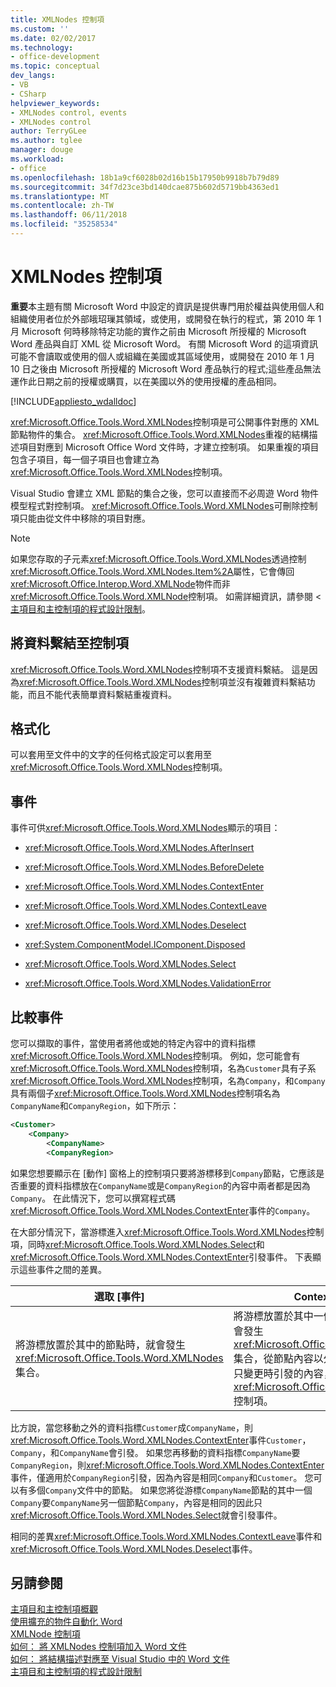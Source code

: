 ```yaml
---
title: XMLNodes 控制項
ms.custom: ''
ms.date: 02/02/2017
ms.technology:
- office-development
ms.topic: conceptual
dev_langs:
- VB
- CSharp
helpviewer_keywords:
- XMLNodes control, events
- XMLNodes control
author: TerryGLee
ms.author: tglee
manager: douge
ms.workload:
- office
ms.openlocfilehash: 18b1a9cf6028b02d16b15b17950b9918b7b79d89
ms.sourcegitcommit: 34f7d23ce3bd140dcae875b602d5719bb4363ed1
ms.translationtype: MT
ms.contentlocale: zh-TW
ms.lasthandoff: 06/11/2018
ms.locfileid: "35258534"
---
```

# <a name="xmlnodes-control"></a>XMLNodes 控制項
  **重要**本主題有關 Microsoft Word 中設定的資訊是提供專門用於權益與使用個人和組織使用者位於外部皒玿璅其領域，或使用，或開發在執行的程式，第 2010 年 1 月 Microsoft 何時移除特定功能的實作之前由 Microsoft 所授權的 Microsoft Word 產品與自訂 XML 從 Microsoft Word。 有關 Microsoft Word 的這項資訊可能不會讀取或使用的個人或組織在美國或其區域使用，或開發在 2010 年 1 月 10 日之後由 Microsoft 所授權的 Microsoft Word 產品執行的程式;這些產品無法運作此日期之前的授權或購買，以在美國以外的使用授權的產品相同。  
  
 [!INCLUDE[appliesto_wdalldoc](../vsto/includes/appliesto-wdalldoc-md.md)]  
  
 <xref:Microsoft.Office.Tools.Word.XMLNodes>控制項是可公開事件對應的 XML 節點物件的集合。 <xref:Microsoft.Office.Tools.Word.XMLNodes>重複的結構描述項目對應到 Microsoft Office Word 文件時，才建立控制項。 如果重複的項目包含子項目，每一個子項目也會建立為<xref:Microsoft.Office.Tools.Word.XMLNodes>控制項。  
  
 Visual Studio 會建立 XML 節點的集合之後，您可以直接而不必周遊 Word 物件模型程式對控制項。 <xref:Microsoft.Office.Tools.Word.XMLNodes>可刪除控制項只能由從文件中移除的項目對應。  
  
> [!NOTE]  
>  如果您存取的子元素<xref:Microsoft.Office.Tools.Word.XMLNodes>透過控制<xref:Microsoft.Office.Tools.Word.XMLNodes.Item%2A>屬性，它會傳回<xref:Microsoft.Office.Interop.Word.XMLNode>物件而非<xref:Microsoft.Office.Tools.Word.XMLNode>控制項。 如需詳細資訊，請參閱 <<c0> [ 主項目和主控制項的程式設計限制](../vsto/programmatic-limitations-of-host-items-and-host-controls.md)。  
  
## <a name="bind-data-to-the-control"></a>將資料繫結至控制項  
 <xref:Microsoft.Office.Tools.Word.XMLNodes>控制項不支援資料繫結。 這是因為<xref:Microsoft.Office.Tools.Word.XMLNodes>控制項並沒有複雜資料繫結功能，而且不能代表簡單資料繫結重複資料。  
  
## <a name="formatting"></a>格式化  
 可以套用至文件中的文字的任何格式設定可以套用至<xref:Microsoft.Office.Tools.Word.XMLNodes>控制項。  
  
## <a name="events"></a>事件  
 事件可供<xref:Microsoft.Office.Tools.Word.XMLNodes>顯示的項目：  
  
-   <xref:Microsoft.Office.Tools.Word.XMLNodes.AfterInsert>  
  
-   <xref:Microsoft.Office.Tools.Word.XMLNodes.BeforeDelete>  
  
-   <xref:Microsoft.Office.Tools.Word.XMLNodes.ContextEnter>  
  
-   <xref:Microsoft.Office.Tools.Word.XMLNodes.ContextLeave>  
  
-   <xref:Microsoft.Office.Tools.Word.XMLNodes.Deselect>  
  
-   <xref:System.ComponentModel.IComponent.Disposed>  
  
-   <xref:Microsoft.Office.Tools.Word.XMLNodes.Select>  
  
-   <xref:Microsoft.Office.Tools.Word.XMLNodes.ValidationError>  
  
## <a name="compare-events"></a>比較事件  
 您可以擷取的事件，當使用者將他或她的特定內容中的資料指標<xref:Microsoft.Office.Tools.Word.XMLNodes>控制項。 例如，您可能會有<xref:Microsoft.Office.Tools.Word.XMLNodes>控制項，名為`Customer`具有子系<xref:Microsoft.Office.Tools.Word.XMLNodes>控制項，名為`Company`，和`Company`具有兩個子<xref:Microsoft.Office.Tools.Word.XMLNodes>控制項名為`CompanyName`和`CompanyRegion`，如下所示：  
  
```xml  
<Customer>  
    <Company>  
        <CompanyName>  
        <CompanyRegion>  
```  
  
 如果您想要顯示在 [動作] 窗格上的控制項只要將游標移到`Company`節點，它應該是否重要的資料指標放在`CompanyName`或是`CompanyRegion`的內容中兩者都是因為`Company`。 在此情況下，您可以撰寫程式碼<xref:Microsoft.Office.Tools.Word.XMLNodes.ContextEnter>事件的`Company`。  
  
 在大部分情況下，當游標進入<xref:Microsoft.Office.Tools.Word.XMLNodes>控制項，同時<xref:Microsoft.Office.Tools.Word.XMLNodes.Select>和<xref:Microsoft.Office.Tools.Word.XMLNodes.ContextEnter>引發事件。 下表顯示這些事件之間的差異。  
  
|選取 [事件]|ContextEnter 事件|  
|------------------|------------------------|  
|將游標放置於其中的節點時，就會發生<xref:Microsoft.Office.Tools.Word.XMLNodes>集合。|將游標放置於其中一個節點或子代節點時，就會發生<xref:Microsoft.Office.Tools.Word.XMLNodes>集合，從節點內容以外的區域。 換句話說，它只變更時引發的內容，並可能產生多個巢狀<xref:Microsoft.Office.Tools.Word.XMLNodes>控制項。|  
  
 比方說，當您移動之外的資料指標`Customer`成`CompanyName`，則<xref:Microsoft.Office.Tools.Word.XMLNodes.ContextEnter>事件`Customer`， `Company`，和`CompanyName`會引發。 如果您再移動的資料指標`CompanyName`要`CompanyRegion`，則<xref:Microsoft.Office.Tools.Word.XMLNodes.ContextEnter>事件，僅適用於`CompanyRegion`引發，因為內容是相同`Company`和`Customer`。 您可以有多個`Company`文件中的節點。 如果您將從游標`CompanyName`節點的其中一個`Company`要`CompanyName`另一個節點`Company`，內容是相同的因此只<xref:Microsoft.Office.Tools.Word.XMLNodes.Select>就會引發事件。  
  
 相同的差異<xref:Microsoft.Office.Tools.Word.XMLNodes.ContextLeave>事件和<xref:Microsoft.Office.Tools.Word.XMLNodes.Deselect>事件。  
  
## <a name="see-also"></a>另請參閱  
 [主項目和主控制項概觀](../vsto/host-items-and-host-controls-overview.md)   
 [使用擴充的物件自動化 Word](../vsto/automating-word-by-using-extended-objects.md)   
 [XMLNode 控制項](../vsto/xmlnode-control.md)   
 [如何： 將 XMLNodes 控制項加入 Word 文件](../vsto/how-to-add-xmlnodes-controls-to-word-documents.md)   
 [如何： 將結構描述對應至 Visual Studio 中的 Word 文件](../vsto/how-to-map-schemas-to-word-documents-inside-visual-studio.md)   
 [主項目和主控制項的程式設計限制](../vsto/programmatic-limitations-of-host-items-and-host-controls.md)  
  
  